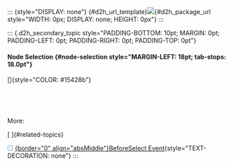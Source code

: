 ::: {style="DISPLAY: none"}
[](ms-xhelp:///?Id=d2h_url_template){#d2h_url_template}![](!package_url!){#d2h_package_url style="WIDTH: 0px; DISPLAY: none; HEIGHT: 0px"}
:::

::: {.d2h_secondary_topic style="PADDING-BOTTOM: 10pt; MARGIN: 0pt; PADDING-LEFT: 0pt; PADDING-RIGHT: 0pt; PADDING-TOP: 0pt"}
#### Node Selection {#node-selection style="MARGIN-LEFT: 18pt; tab-stops: 18.0pt"}

[]{style="COLOR: #15428b"} 

 

 

More:

[ ]{#related-topics}

[![](button.gif){border="0" align="absMiddle"}BeforeSelect Event](ms-xhelp:///?Id=b60642ca-edc5-4e3a-8352-99f0ef0b5c43){style="TEXT-DECORATION: none"}
:::
